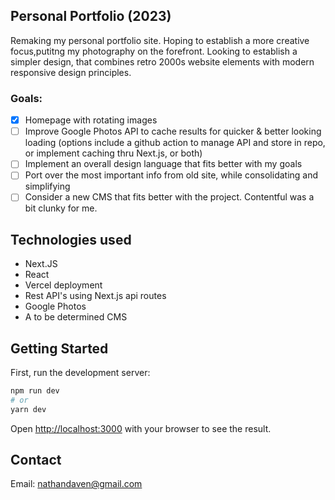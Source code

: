 ## Personal Portfolio (2023)

Remaking my personal portfolio site. Hoping to establish a more creative focus,putitng my photography on the forefront. Looking to establish a simpler design, that combines retro 2000s website elements with modern responsive design principles.

### Goals:

- [x] Homepage with rotating images
- [ ] Improve Google Photos API to cache results for quicker & better looking loading (options include a github action to manage API and store in repo, or implement caching thru Next.js, or both)
- [ ] Implement an overall design language that fits better with my goals
- [ ] Port over the most important info from old site, while consolidating and simplifying
- [ ] Consider a new CMS that fits better with the project. Contentful was a bit clunky for me.

## Technologies used

- Next.JS
- React
- Vercel deployment
- Rest API's using Next.js api routes
- Google Photos
- A to be determined CMS

## Getting Started

First, run the development server:

```bash
npm run dev
# or
yarn dev
```

Open [http://localhost:3000](http://localhost:3000) with your browser to see the result.

## Contact

Email: [nathandaven@gmail.com](mailto:nathandaven@gmail.com)
